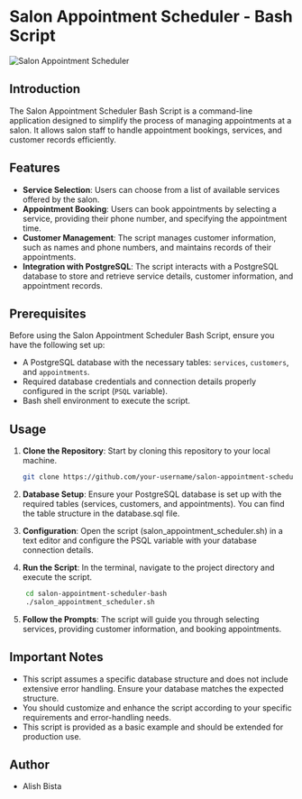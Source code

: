 # Salon Appointment Scheduler - Bash Script

![Salon Appointment Scheduler](screenshot.png)

## Introduction

The Salon Appointment Scheduler Bash Script is a command-line application designed to simplify the process of managing appointments at a salon. It allows salon staff to handle appointment bookings, services, and customer records efficiently.

## Features

- **Service Selection**: Users can choose from a list of available services offered by the salon.
- **Appointment Booking**: Users can book appointments by selecting a service, providing their phone number, and specifying the appointment time.
- **Customer Management**: The script manages customer information, such as names and phone numbers, and maintains records of their appointments.
- **Integration with PostgreSQL**: The script interacts with a PostgreSQL database to store and retrieve service details, customer information, and appointment records.

## Prerequisites

Before using the Salon Appointment Scheduler Bash Script, ensure you have the following set up:

- A PostgreSQL database with the necessary tables: `services`, `customers`, and `appointments`.
- Required database credentials and connection details properly configured in the script (`PSQL` variable).
- Bash shell environment to execute the script.

## Usage

1. **Clone the Repository**: Start by cloning this repository to your local machine.

   ```bash
   git clone https://github.com/your-username/salon-appointment-scheduler-bash.git
    ```
2. **Database Setup**: Ensure your PostgreSQL database is set up with the required tables (services, customers, and appointments). You can find the table structure in the database.sql file.

3. **Configuration**: Open the script (salon_appointment_scheduler.sh) in a text editor and configure the PSQL variable with your database connection details.

4. **Run the Script**: In the terminal, navigate to the project directory and execute the script.

```bash
    cd salon-appointment-scheduler-bash
    ./salon_appointment_scheduler.sh
```
5. **Follow the Prompts**: The script will guide you through selecting services, providing customer information, and booking appointments.

## Important Notes
- This script assumes a specific database structure and does not include extensive error handling. Ensure your database matches the expected structure.
- You should customize and enhance the script according to your specific requirements and error-handling needs.
- This script is provided as a basic example and should be extended for production use.

## Author
- Alish Bista